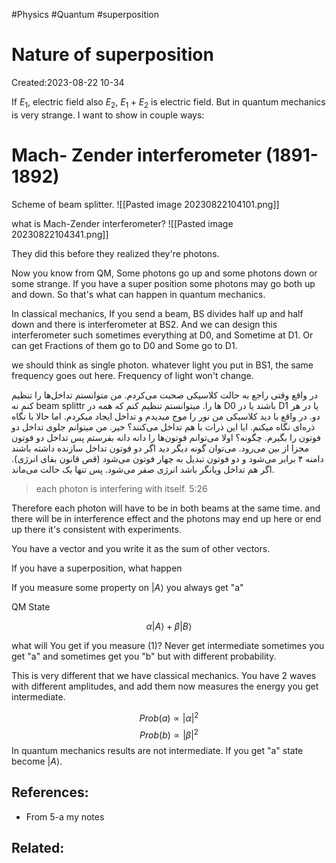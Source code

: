 #Physics #Quantum #superposition


# Nature of superposition
Created:2023-08-22 10-34

If $E_1$, electric field also $E_2$, $E_1 + E_2$ is electric field. But in quantum mechanics is very strange. I want to show in couple ways:

# Mach- Zender interferometer (1891-1892)


Scheme of beam splitter. 
![[Pasted image 20230822104101.png]]

what is Mach-Zender interferometer?
![[Pasted image 20230822104341.png]]

They did this before they realized they're photons.

Now you know from QM, Some photons go up and some photons down or some strange. If you have a super position some photons may go both up and down. So that's what can happen in quantum mechanics.

In classical mechanics, If you send a beam, BS divides half up and half down and there is interferometer at BS2. And we can design this interferometer such sometimes everything at D0, and Sometime at D1. Or can get Fractions of them go to D0 and Some go to D1. 

we should think as single photon. whatever light you put in BS1, the same frequency goes out here. Frequency of light won't change.


در واقع وقتی راجع به حالت کلاسیکی صحبت می‌کردم. من متوانستم تداخل‌ها را تنظیم کنم نه beam splittr ها را. میتوانستم تنظیم کنم که همه در D0 باشند یا در D1 یا در هر دو. در واقع با دید کلاسیکی من نور را موج میدیدم و تداخل ایجاد میکردم. اما حالا با نگاه ذره‌ای نگاه میکنم. ایا این ذرات با هم تداخل می‌کنند؟ خیر. من میتوانم جلوی تداخل دو فوتون را بگیرم. چگونه؟‌ اولا می‌توانم فوتون‌ها را دانه دانه بفرستم پس تداخل دو فوتون‌ مجزا از بین می‌رود. می‌توان گونه دیگر دید اگر دو فوتون تداخل سازنده داشته باشند دامنه ۴ برابر می‌شود و دو فوتون تبدیل به چهار فوتون می‌شود (قص قانون بقای انرژی). اگر هم تداخل ویانگر باشد انرژی صفر می‌شود. پس تنها یک حالت می‌ماند.

>each photon is interfering with itself. 5:26



Therefore each photon will have to be in both beams at the same time. and there will be in interference effect and the photons may end up here or end up there it's consistent with experiments.

You have a vector and you write it as the sum of other vectors.

If you have a superposition, what happen



If you measure some property on $|A\rangle$ you always get "a"

QM State 

$$\alpha|A\rangle + \beta|B\rangle \tag{1}$$

what will You get if you measure $(1)$? Never get intermediate sometimes you get "a" and sometimes get you "b" but with different probability.

This is very different that we have classical mechanics. You have 2 waves with different amplitudes, and add them now measures the energy you get intermediate.

$$Prob(a) \propto |\alpha|^2 $$
$$Prob(b) \propto |\beta|^2 $$
In quantum mechanics results are not intermediate. If you get "a" state become $|A\rangle$.
## References:

- From 5-a my notes
## Related:


